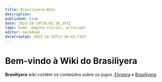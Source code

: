 ```yaml
---
title: Brasiliyera Wiki
description: 
published: true
date: 2023-10-19T16:02:18.247Z
tags: home, pagina inicial, principal
editor: markdown
dateCreated: 2023-10-19T12:48:43.733Z
---
```


# Bem-vindo à Wiki do Brasiliyera

**Brasiliyera** wiki contém os conteúdos sobre os jogos. [Elysiera](https://elysiera.com) e [Brasiliyera](https://brasiliyera.com).